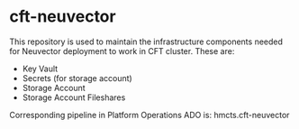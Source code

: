 # cft-neuvector

This repository is used to maintain the infrastructure components needed for Neuvector deployment to work in CFT cluster. These are:

* Key Vault
* Secrets (for storage account)
* Storage Account
* Storage Account Fileshares

Corresponding pipeline in Platform Operations ADO is: hmcts.cft-neuvector